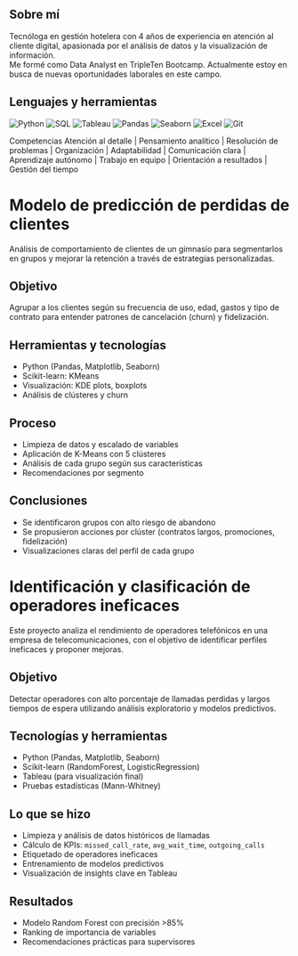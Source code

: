 ## Sobre mí

Tecnóloga en gestión hotelera con 4 años de experiencia en atención al cliente digital, apasionada por el análisis de datos y la visualización de información.  
Me formé como Data Analyst en TripleTen Bootcamp. Actualmente estoy en busca de nuevas oportunidades laborales en este campo.

## Lenguajes y herramientas

![Python](https://img.shields.io/badge/-Python-3776AB?style=flat&logo=python&logoColor=white)
![SQL](https://img.shields.io/badge/-SQL-4479A1?style=flat&logo=postgresql&logoColor=white)
![Tableau](https://img.shields.io/badge/-Tableau-E97627?style=flat&logo=tableau&logoColor=white)
![Pandas](https://img.shields.io/badge/-Pandas-150458?style=flat&logo=pandas)
![Seaborn](https://img.shields.io/badge/-Seaborn-4C4C4C?style=flat)
![Excel](https://img.shields.io/badge/-Excel-217346?style=flat&logo=microsoft-excel&logoColor=white)
![Git](https://img.shields.io/badge/-Git-F05032?style=flat&logo=git&logoColor=white)

Competencias
Atención al detalle | Pensamiento analítico | Resolución de problemas | Organización | Adaptabilidad | Comunicación clara | Aprendizaje autónomo | Trabajo en equipo | Orientación a resultados | Gestión del tiempo

# Modelo de predicción de perdidas de clientes

Análisis de comportamiento de clientes de un gimnasio para segmentarlos en grupos y mejorar la retención a través de estrategias personalizadas.

## Objetivo
Agrupar a los clientes según su frecuencia de uso, edad, gastos y tipo de contrato para entender patrones de cancelación (churn) y fidelización.

## Herramientas y tecnologías
- Python (Pandas, Matplotlib, Seaborn)
- Scikit-learn: KMeans
- Visualización: KDE plots, boxplots
- Análisis de clústeres y churn

## Proceso
- Limpieza de datos y escalado de variables
- Aplicación de K-Means con 5 clústeres
- Análisis de cada grupo según sus características
- Recomendaciones por segmento

## Conclusiones
- Se identificaron grupos con alto riesgo de abandono
- Se propusieron acciones por clúster (contratos largos, promociones, fidelización)
- Visualizaciones claras del perfil de cada grupo



# Identificación y clasificación de operadores ineficaces

Este proyecto analiza el rendimiento de operadores telefónicos en una empresa de telecomunicaciones, con el objetivo de identificar perfiles ineficaces y proponer mejoras.

## Objetivo
Detectar operadores con alto porcentaje de llamadas perdidas y largos tiempos de espera utilizando análisis exploratorio y modelos predictivos.

## Tecnologías y herramientas
- Python (Pandas, Matplotlib, Seaborn)
- Scikit-learn (RandomForest, LogisticRegression)
- Tableau (para visualización final)
- Pruebas estadísticas (Mann-Whitney)

## Lo que se hizo
- Limpieza y análisis de datos históricos de llamadas
- Cálculo de KPIs: `missed_call_rate`, `avg_wait_time`, `outgoing_calls`
- Etiquetado de operadores ineficaces
- Entrenamiento de modelos predictivos
- Visualización de insights clave en Tableau

## Resultados
- Modelo Random Forest con precisión >85%
- Ranking de importancia de variables
- Recomendaciones prácticas para supervisores

